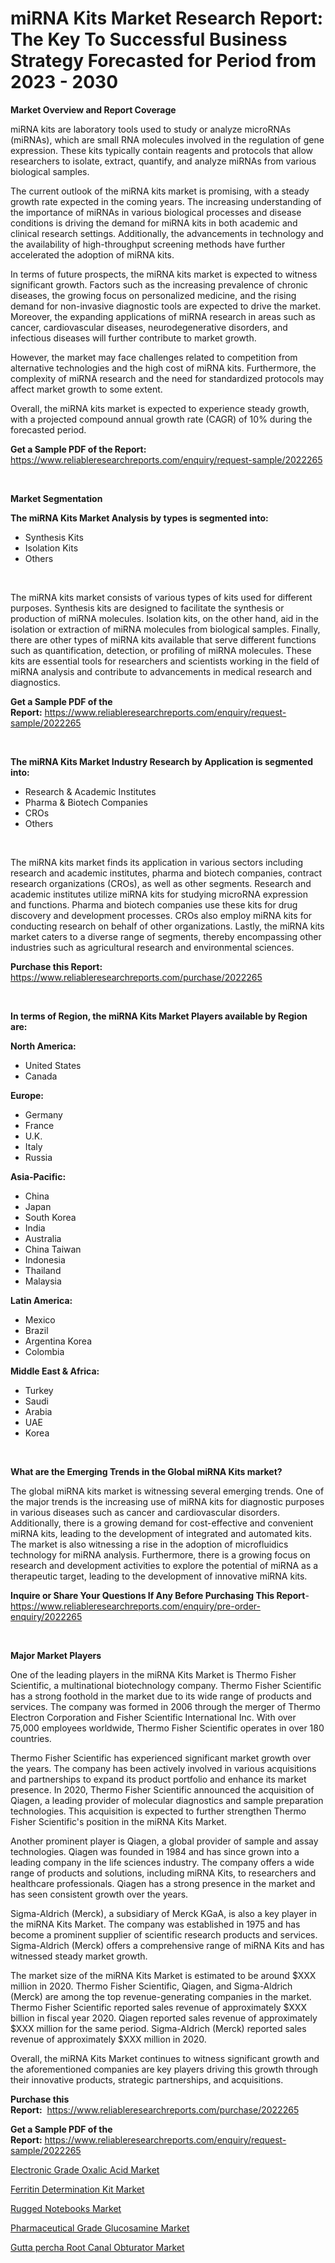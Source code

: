 <p><h1>miRNA Kits Market Research Report: The Key To Successful Business Strategy Forecasted for Period from 2023 - 2030</h1></p><p><strong>Market Overview and Report Coverage</strong></p>
<p><p>miRNA kits are laboratory tools used to study or analyze microRNAs (miRNAs), which are small RNA molecules involved in the regulation of gene expression. These kits typically contain reagents and protocols that allow researchers to isolate, extract, quantify, and analyze miRNAs from various biological samples.</p><p>The current outlook of the miRNA kits market is promising, with a steady growth rate expected in the coming years. The increasing understanding of the importance of miRNAs in various biological processes and disease conditions is driving the demand for miRNA kits in both academic and clinical research settings. Additionally, the advancements in technology and the availability of high-throughput screening methods have further accelerated the adoption of miRNA kits.</p><p>In terms of future prospects, the miRNA kits market is expected to witness significant growth. Factors such as the increasing prevalence of chronic diseases, the growing focus on personalized medicine, and the rising demand for non-invasive diagnostic tools are expected to drive the market. Moreover, the expanding applications of miRNA research in areas such as cancer, cardiovascular diseases, neurodegenerative disorders, and infectious diseases will further contribute to market growth.</p><p>However, the market may face challenges related to competition from alternative technologies and the high cost of miRNA kits. Furthermore, the complexity of miRNA research and the need for standardized protocols may affect market growth to some extent.</p><p>Overall, the miRNA kits market is expected to experience steady growth, with a projected compound annual growth rate (CAGR) of 10% during the forecasted period.</p></p>
<p><strong>Get a Sample PDF of the Report:</strong> <a href="https://www.reliableresearchreports.com/enquiry/request-sample/2022265">https://www.reliableresearchreports.com/enquiry/request-sample/2022265</a></p>
<p>&nbsp;</p>
<p><strong>Market Segmentation</strong></p>
<p><strong>The miRNA Kits Market Analysis by types is segmented into:</strong></p>
<p><ul><li>Synthesis Kit‎s</li><li>Isolation Kits</li><li>Others</li></ul></p>
<p>&nbsp;</p>
<p><p>The miRNA kits market consists of various types of kits used for different purposes. Synthesis kits are designed to facilitate the synthesis or production of miRNA molecules. Isolation kits, on the other hand, aid in the isolation or extraction of miRNA molecules from biological samples. Finally, there are other types of miRNA kits available that serve different functions such as quantification, detection, or profiling of miRNA molecules. These kits are essential tools for researchers and scientists working in the field of miRNA analysis and contribute to advancements in medical research and diagnostics.</p></p>
<p><strong>Get a Sample PDF of the Report:</strong>&nbsp;<a href="https://www.reliableresearchreports.com/enquiry/request-sample/2022265">https://www.reliableresearchreports.com/enquiry/request-sample/2022265</a></p>
<p>&nbsp;</p>
<p><strong>The miRNA Kits Market Industry Research by Application is segmented into:</strong></p>
<p><ul><li>Research & Academic Institutes</li><li>Pharma & Biotech Companies</li><li>CROs</li><li>Others</li></ul></p>
<p>&nbsp;</p>
<p><p>The miRNA kits market finds its application in various sectors including research and academic institutes, pharma and biotech companies, contract research organizations (CROs), as well as other segments. Research and academic institutes utilize miRNA kits for studying microRNA expression and functions. Pharma and biotech companies use these kits for drug discovery and development processes. CROs also employ miRNA kits for conducting research on behalf of other organizations. Lastly, the miRNA kits market caters to a diverse range of segments, thereby encompassing other industries such as agricultural research and environmental sciences.</p></p>
<p><strong>Purchase this Report:</strong>&nbsp; <a href="https://www.reliableresearchreports.com/purchase/2022265">https://www.reliableresearchreports.com/purchase/2022265</a></p>
<p>&nbsp;</p>
<p><strong>In terms of Region, the miRNA Kits Market Players available by Region are:</strong></p>
<p>
    <p> <strong> North America: </strong>
        <ul>
            <li>United States</li>
            <li>Canada</li>
        </ul>
        </p> 
    <p> <strong> Europe: </strong>
        <ul>
            <li>Germany</li>
            <li>France</li>
            <li>U.K.</li>
            <li>Italy</li>
            <li>Russia</li>
        </ul>
        </p> 
    <p> <strong> Asia-Pacific: </strong>
        <ul>
            <li>China</li>
            <li>Japan</li>
            <li>South Korea</li>
            <li>India</li>
            <li>Australia</li>
            <li>China Taiwan</li>
            <li>Indonesia</li>
            <li>Thailand</li>
            <li>Malaysia</li>
        </ul>
        </p> 
    <p> <strong> Latin America: </strong>
        <ul>
            <li>Mexico</li>
            <li>Brazil</li>
            <li>Argentina Korea</li>
            <li>Colombia</li>
        </ul>
        </p> 
    <p> <strong> Middle East & Africa: </strong>
        <ul>
            <li>Turkey</li>
            <li>Saudi</li>
            <li>Arabia</li>
            <li>UAE</li>
            <li>Korea</li>
        </ul>
    </p>
    </p>
<p>&nbsp;</p>
<p><strong>What are the Emerging Trends in the Global miRNA Kits market?</strong></p>
<p><p>The global miRNA kits market is witnessing several emerging trends. One of the major trends is the increasing use of miRNA kits for diagnostic purposes in various diseases such as cancer and cardiovascular disorders. Additionally, there is a growing demand for cost-effective and convenient miRNA kits, leading to the development of integrated and automated kits. The market is also witnessing a rise in the adoption of microfluidics technology for miRNA analysis. Furthermore, there is a growing focus on research and development activities to explore the potential of miRNA as a therapeutic target, leading to the development of innovative miRNA kits.</p></p>
<p><strong>Inquire or Share Your Questions If Any Before Purchasing This Report</strong>- <a href="https://www.reliableresearchreports.com/enquiry/pre-order-enquiry/2022265">https://www.reliableresearchreports.com/enquiry/pre-order-enquiry/2022265</a></p>
<p>&nbsp;</p>
<p><strong>Major Market Players</strong></p>
<p><p>One of the leading players in the miRNA Kits Market is Thermo Fisher Scientific, a multinational biotechnology company. Thermo Fisher Scientific has a strong foothold in the market due to its wide range of products and services. The company was formed in 2006 through the merger of Thermo Electron Corporation and Fisher Scientific International Inc. With over 75,000 employees worldwide, Thermo Fisher Scientific operates in over 180 countries. </p><p>Thermo Fisher Scientific has experienced significant market growth over the years. The company has been actively involved in various acquisitions and partnerships to expand its product portfolio and enhance its market presence. In 2020, Thermo Fisher Scientific announced the acquisition of Qiagen, a leading provider of molecular diagnostics and sample preparation technologies. This acquisition is expected to further strengthen Thermo Fisher Scientific's position in the miRNA Kits Market.</p><p>Another prominent player is Qiagen, a global provider of sample and assay technologies. Qiagen was founded in 1984 and has since grown into a leading company in the life sciences industry. The company offers a wide range of products and solutions, including miRNA Kits, to researchers and healthcare professionals. Qiagen has a strong presence in the market and has seen consistent growth over the years.</p><p>Sigma-Aldrich (Merck), a subsidiary of Merck KGaA, is also a key player in the miRNA Kits Market. The company was established in 1975 and has become a prominent supplier of scientific research products and services. Sigma-Aldrich (Merck) offers a comprehensive range of miRNA Kits and has witnessed steady market growth.</p><p>The market size of the miRNA Kits Market is estimated to be around $XXX million in 2020. Thermo Fisher Scientific, Qiagen, and Sigma-Aldrich (Merck) are among the top revenue-generating companies in the market. Thermo Fisher Scientific reported sales revenue of approximately $XXX billion in fiscal year 2020. Qiagen reported sales revenue of approximately $XXX million for the same period. Sigma-Aldrich (Merck) reported sales revenue of approximately $XXX million in 2020.</p><p>Overall, the miRNA Kits Market continues to witness significant growth and the aforementioned companies are key players driving this growth through their innovative products, strategic partnerships, and acquisitions.</p></p>
<p><strong>Purchase this Report:</strong>&nbsp;&nbsp;<a href="https://www.reliableresearchreports.com/purchase/2022265">https://www.reliableresearchreports.com/purchase/2022265</a></p>
<p></p>
<p><strong>Get a Sample PDF of the Report:</strong>&nbsp;<a href="https://www.reliableresearchreports.com/enquiry/request-sample/2022265">https://www.reliableresearchreports.com/enquiry/request-sample/2022265</a></p>
<p><p><a href="https://medium.com/@kiannoel89776554/electronic-grade-oxalic-acid-market-analysis-its-cagr-market-segmentation-and-global-industry-6d488a5367c4">Electronic Grade Oxalic Acid Market</a></p><p><a href="https://github.com/dzharov81/Market-Research-Report-List-1/blob/main/ferritin-determination-kit-market.md">Ferritin Determination Kit Market</a></p><p><a href="https://www.linkedin.com/pulse/rugged-notebooks-market-research-report-provides-thorough-alison-nvcaf/">Rugged Notebooks Market</a></p><p><a href="https://medium.com/@ziansann43365/pharmaceutical-grade-glucosamine-market-insights-into-market-cagr-market-trends-and-growth-e6d48c054ebd">Pharmaceutical Grade Glucosamine Market</a></p><p><a href="https://github.com/scarol104/Market-Research-Report-List-1/blob/main/gutta-percha-root-canal-obturator-market.md">Gutta percha Root Canal Obturator Market</a></p></p>